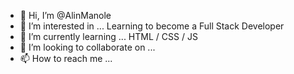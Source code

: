 - 👋 Hi, I’m @AlinManole
- 👀 I’m interested in ... Learning to become a Full Stack Developer
- 🌱 I’m currently learning ... HTML / CSS / JS
- 💞️ I’m looking to collaborate on ...
- 📫 How to reach me ...

<!---
AlinManole/AlinManole is a ✨ special ✨ repository because its `README.md` (this file) appears on your GitHub profile.
You can click the Preview link to take a look at your changes.
--->
